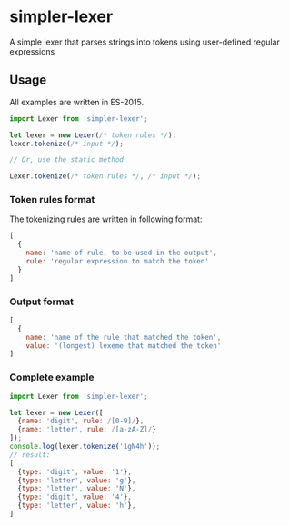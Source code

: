 # simpler-lexer
A simple lexer that parses strings into tokens using user-defined regular expressions

## Usage
All examples are written in ES-2015.

```js
import Lexer from 'simpler-lexer';

let lexer = new Lexer(/* token rules */);
lexer.tokenize(/* input */);

// Or, use the static method

Lexer.tokenize(/* token rules */, /* input */);
```

### Token rules format
The tokenizing rules are written in following format:
```js
[
  {
    name: 'name of rule, to be used in the output',
    rule: 'regular expression to match the token'
  }
]
```

### Output format
```js
[
  {
    name: 'name of the rule that matched the token',
    value: '(longest) lexeme that matched the token'
]
```

### Complete example
```js
import Lexer from 'simpler-lexer';

let lexer = new Lexer([
  {name: 'digit', rule: /[0-9]/},
  {name: 'letter', rule: /[a-zA-Z]/}
]);
console.log(lexer.tokenize('1gN4h'));
// result:
[
  {type: 'digit', value: '1'},
  {type: 'letter', value: 'g'},
  {type: 'letter', value: 'N'},
  {type: 'digit', value: '4'},
  {type: 'letter', value: 'h'},
]
```
